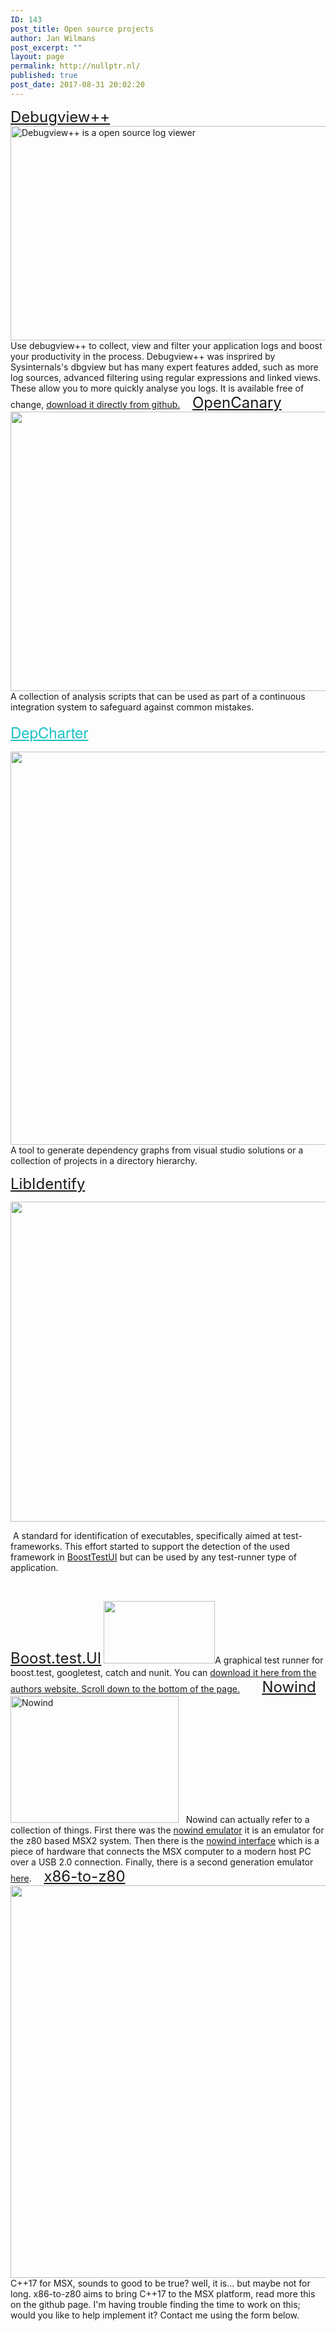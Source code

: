 ```yaml
---
ID: 143
post_title: Open source projects
author: Jan Wilmans
post_excerpt: ""
layout: page
permalink: http://nullptr.nl/
published: true
post_date: 2017-08-31 20:02:20
---
```

<span style="font-size: 18pt;"><a href="https://github.com/CobaltFusion/DebugViewPP/releases">Debugview++</a></span> [<img class="alignleft wp-image-21 size-large" src="http://nullptr.nl/wp-content/uploads/2017/08/syntax_high-1024x585.png" alt="Debugview++ is a open source log viewer" width="600" height="343" />][1] Use debugview++ to collect, view and filter your application logs and boost your productivity in the process. Debugview++ was insprired by Sysinternals's dbgview but has many expert features added, such as more log sources, advanced filtering using regular expressions and linked views. These allow you to more quickly analyse you logs. It is available free of change, <a href="https://github.com/djeedjay/DebugViewPP/releases" target="_blank" rel="noopener" data-content="https://github.com/djeedjay/DebugViewPP/releases" data-type="external">download it directly from github.</a>     <span style="font-size: 18pt;"><a href="https://github.com/janwilmans/OpenCanary">OpenCanary</a></span> [<img class="alignleft wp-image-26" src="http://nullptr.nl/wp-content/uploads/2017/08/gittycat.png" alt="" width="600" height="447" />][2] A collection of analysis scripts that can be used as part of a continuous integration system to safeguard against common mistakes.          

<p style="text-align: left;">
  <a style="font-family: 'Helvetica Neue', Helvetica, Arial, sans-serif; font-size: 24px; font-style: normal; color: #1bc1c6;" href="https://github.com/janwilmans/depcharter">DepCharter</a>
</p>

[<img class="alignleft wp-image-22 size-full" src="http://nullptr.nl/wp-content/uploads/2017/08/debugview_redep.png" alt="" width="950" height="629" />][3] A tool to generate dependency graphs from visual studio solutions or a collection of projects in a directory hierarchy.        

<p style="text-align: left;">
  <span style="font-size: 18pt;"><a href="https://github.com/janwilmans/depcharter">LibIdentify</a></span>
</p>

<p style="text-align: left;">
  <a href="https://github.com/janwilmans/LibIdentify"><img class="wp-image-227 size-full alignleft" src="http://nullptr.nl/wp-content/uploads/2017/08/cropped-gittycat.png" alt="" width="512" height="512" /></a>
</p>

<p style="text-align: left;">
   A standard for identification of executables, specifically aimed at test-frameworks. This effort started to support the detection of the used framework in <a href="https://github.com/djeedjay/BoostTestUi" target="_blank" rel="noopener" data-content="https://github.com/djeedjay/BoostTestUi" data-type="external">BoostTestUI</a> but can be used by any test-runner type of application.
</p>

         

<span style="font-size: 18pt;"><a href="https://boosttestui.wordpress.com/author/boosttestui/">Boost.test.UI</a></span> [<img class="wp-image-23 alignleft" src="http://nullptr.nl/wp-content/uploads/2017/08/boosttestui.png" alt="" width="178" height="100" />][4]A graphical test runner for boost.test, googletest, catch and nunit. You can <a href="https://boosttestui.wordpress.com/author/boosttestui/" target="_blank" rel="noopener" data-content="https://boosttestui.wordpress.com/author/boosttestui/" data-type="external">download it here</a><a href="https://boosttestui.wordpress.com/author/boosttestui/" target="_blank" rel="noopener" data-content="https://boosttestui.wordpress.com/author/boosttestui/" data-type="external"> from the authors website. Scroll down to the bottom of the page.</a>         <span style="font-size: 18pt;"><a href="http://nowind.nl/">Nowind</a></span> [<img class="alignleft wp-image-291 size-full" src="http://nullptr.nl/wp-content/uploads/2017/08/msxlogo.png" alt="Nowind" width="269" height="203" />][5]   Nowind can actually refer to a collection of things. First there was the [nowind emulator][6] it is an emulator for the z80 based MSX2 system. Then there is the [nowind interface][5] which is a piece of hardware that connects the MSX computer to a modern host PC over a USB 2.0 connection. Finally, there is a second generation emulator [here][7].     <span style="font-size: 18pt;"><a href="https://github.com/janwilmans/x86-to-z80">x86-to-z80</a></span> [<img class="alignleft wp-image-25 size-full" src="http://nullptr.nl/wp-content/uploads/2017/08/x86-to-z80.png" alt="" width="1003" height="628" />][8]C++17 for MSX, sounds to good to be true? well, it is... but maybe not for long. x86-to-z80 aims to bring C++17 to the MSX platform, read more this on the github page. I'm having trouble finding the time to work on this; would you like to help implement it? Contact me using the form below.    

 [1]: https://github.com/djeedjay/DebugViewPP/
 [2]: https://github.com/janwilmans/OpenCanary
 [3]: https://github.com/janwilmans/depcharter
 [4]: https://github.com/djeedjay/BoostTestUi
 [5]: http://nowind.nl/
 [6]: https://github.com/janwilmans/nowindlibraries
 [7]: https://github.com/janwilmans/nowindnextgen
 [8]: https://github.com/janwilmans/x86-to-z80